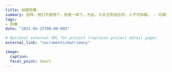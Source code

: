 ```yaml
---
title: 结婚弥撒
summary: 这样，他们不是两个，而是一体了。为此，凡天主所结合的，人不可拆散。 - 玛窦福音 19:6
tags:
- 弥撒
date: "2021-05-25T00:00:00Z"

# Optional external URL for project (replaces project detail page).
external_link: "sacraments/matrimony"

image:
  caption:
  focal_point: Smart
---
```

